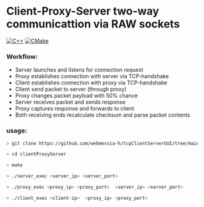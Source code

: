 # Client-Proxy-Server two-way communicattion via RAW sockets

<p>
<a href="#"><img alt="C++" src = "https://img.shields.io/badge/C%2B%2B%2017-black.svg?style=for-the-badge&logo=cplusplus&logoColor=white"></a>
<a href="#"><img alt="CMake" src="https://img.shields.io/badge/Make-black?style=for-the-badge&logo=gnu&logoColor=white"></a>
</p>

<h3>Workflow:</h3>
<p>
<ul>
<li>Server launches and listens for connection request</li>
  
<li>Proxy establishes connection with server via TCP-handshake</li>

<li>Client establishes connection with proxy via TCP-handshake </li>

<li>Client send packet to server (through proxy)</li>

<li>Proxy changes packet payload with 50% chance</li>

<li>Server receives packet and sends response</li>

<li>Proxy captures response and forwards to client</li>

<li>Both receiving ends recalculate checksum and parse packet contents</li>
</ul>
</p>

<h3>usage:</h3>

```bash
> git clone https://github.com/webmessia-h/tcpClientServerGUI/tree/main

> cd clientProxyServer

> make 

> ./server_exec <server_ip> <server_port>

> ./proxy_exec <proxy_ip> <proxy_port>  <server_ip> <server_port>

> ./client_exec <client-ip>  <proxy_ip> <proxy_port>
```
